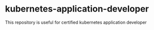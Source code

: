 # kubernetes-application-developer
This repository is useful for certified kubernetes application developer
